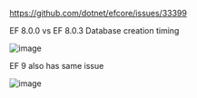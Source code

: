 https://github.com/dotnet/efcore/issues/33399

EF 8.0.0 vs EF 8.0.3 Database creation timing

![image](https://github.com/EvgenyMuryshkin/EF8PPerf/assets/11254187/69f5ee41-1701-4ec5-9d3c-cc39a4cfa739)

EF 9 also has same issue

![image](https://github.com/EvgenyMuryshkin/EF8PPerf/assets/11254187/09859fed-5ebc-4593-97ff-ca64a1173610)
